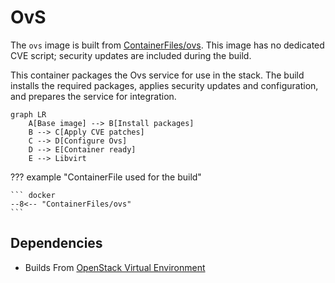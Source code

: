 # OvS

The `ovs` image is built from [ContainerFiles/ovs](https://github.com/rackerlabs/genestack-images/blob/main/ContainerFiles/ovs). This image has no dedicated CVE script; security updates are included during the build.

This container packages the Ovs service for use in the stack. The build installs the required packages, applies security updates and configuration, and prepares the service for integration.

``` mermaid
graph LR
    A[Base image] --> B[Install packages]
    B --> C[Apply CVE patches]
    C --> D[Configure Ovs]
    D --> E[Container ready]
    E --> Libvirt
```

??? example "ContainerFile used for the build"

    ``` docker
    --8<-- "ContainerFiles/ovs"
    ```

## Dependencies

- Builds From [OpenStack Virtual Environment](openstack-venv.md)
